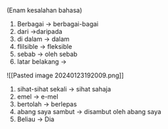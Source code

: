 (Enam kesalahan bahasa)
1. Berbagai -> berbagai-bagai
2. dari ->daripada
3. di dalam -> dalam
4. flilsible -> fleksible
5. sebab -> oleh sebab
6. latar belakang ->

![[Pasted image 20240123192009.png]]
1. sihat-sihat sekali -> sihat sahaja
2. emel -> e-mel
3. bertolah -> berlepas
4. abang saya sambut -> disambut oleh abang saya
5. Beliau -> Dia

